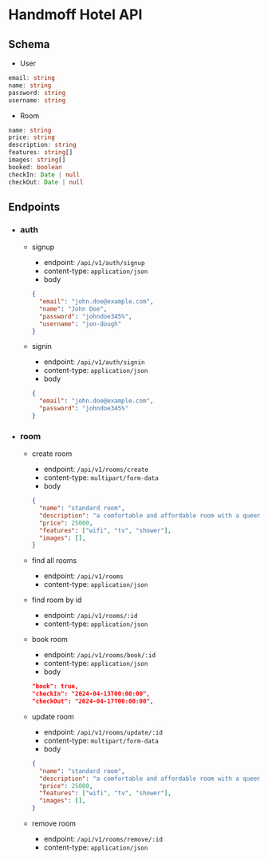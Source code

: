 # Handmoff Hotel API

## Schema
- User
```ts
email: string
name: string
password: string
username: string
```

- Room
```ts
name: string
price: string
description: string
features: string[]
images: string[]
booked: boolean
checkIn: Date | null
checkOut: Date | null
```

## Endpoints
- ### auth
  - signup
    - endpoint: `/api/v1/auth/signup`
    - content-type: `application/json`
    - body
    ```json
    {
      "email": "john.doe@example.com",
      "name": "John Doe",
      "password": "johndoe345%",
      "username": "jon-dough"
    }
    ```

  - signin
    - endpoint: `/api/v1/auth/signin`
    - content-type: `application/json`
    - body
    ```json
    {
      "email": "john.doe@example.com",
      "password": "johndoe345%"
    }
    ```

- ### room
  - create room
    - endpoint: `/api/v1/rooms/create`
    - content-type: `multipart/form-data`
    - body
    ```json
    {
      "name": "standard room",
      "description": "a comfortable and affordable room with a queen-size bed and a private bathroom.",
      "price": 25000,
      "features": ["wifi", "tv", "shower"],
      "images": [],
    }
    ```

  - find all rooms
    - endpoint: `/api/v1/rooms`
    - content-type: `application/json`

  - find room by id
    - endpoint: `/api/v1/rooms/:id`
    - content-type: `application/json`

  - book room
    - endpoint: `/api/v1/rooms/book/:id`
    - content-type: `application/json`
    - body
    ```json
    "book": true,
    "checkIn": "2024-04-13T00:00:00",
    "checkOut": "2024-04-17T00:00:00",
    ```
  
  - update room
    - endpoint: `/api/v1/rooms/update/:id`
    - content-type: `multipart/form-data`
    - body
    ```json
    {
      "name": "standard room",
      "description": "a comfortable and affordable room with a queen-size bed and a private bathroom.",
      "price": 25000,
      "features": ["wifi", "tv", "shower"],
      "images": [],
    }
    ```
  
  - remove room
    - endpoint: `/api/v1/rooms/remove/:id`
    - content-type: `application/json`